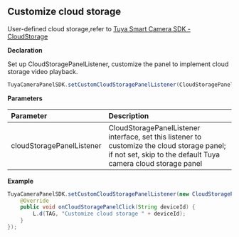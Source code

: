 ## Customize cloud storage

User-defined cloud storage,refer to [Tuya Smart Camera SDK - CloudStorage](<https://tuyainc.github.io/tuyasmart_camera_android_sdk_doc/en/resource/CloudStorageProcess.html>)

**Declaration**

Set up CloudStoragePanelListener, customize the panel to implement cloud storage video playback.

```java
TuyaCameraPanelSDK.setCustomCloudStoragePanelListener(CloudStoragePanelListener cloudStoragePanelListener);
```

 **Parameters**

| Parameter                 | Description                                                  |
| :------------------------ | :----------------------------------------------------------- |
| cloudStoragePanelListener | CloudStoragePanelListener interface, set this listener to customize the cloud storage panel; if not set, skip to the default Tuya camera cloud storage panel |

**Example**

```java
TuyaCameraPanelSDK.setCustomCloudStoragePanelListener(new CloudStoragePanelListener() {
    @Override
    public void onCloudStoragePanelClick(String deviceId) {
        L.d(TAG, "Customize cloud storage " + deviceId);
    }
});
```
